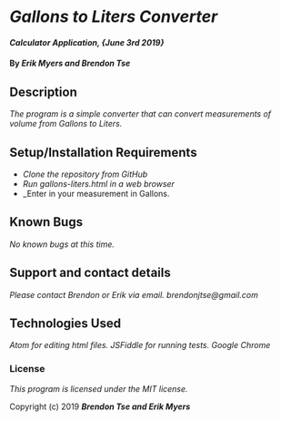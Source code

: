 # _Gallons to Liters Converter_

#### _Calculator Application, {June 3rd 2019}_

#### By _**Erik Myers and Brendon Tse**_

## Description

_The program is a simple converter that can convert measurements of volume from Gallons to Liters._

## Setup/Installation Requirements

* _Clone the repository from GitHub_
* _Run gallons-liters.html in a web browser_
* _Enter in your measurement in Gallons.

## Known Bugs

_No known bugs at this time._

## Support and contact details

_Please contact Brendon or Erik via email._
_brendonjtse@gmail.com_

## Technologies Used

_Atom for editing html files._
_JSFiddle for running tests._
_Google Chrome_

### License

*This program is licensed under the MIT license.*

Copyright (c) 2019 **_Brendon Tse and Erik Myers_**
